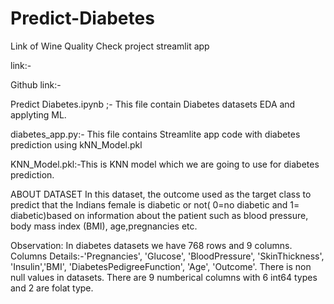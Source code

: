 # Predict-Diabetes

Link of Wine Quality Check project streamlit app

link:- 

Github link:-

Predict Diabetes.ipynb ;- This file contain Diabetes datasets EDA and applyting ML.

diabetes_app.py:- This file contains Streamlite app code with diabetes prediction using kNN_Model.pkl

KNN_Model.pkl:-This is KNN  model which we are going to use for diabetes prediction.

ABOUT DATASET
In this dataset, the outcome used as the target class to predict that the Indians female is diabetic or not( 0=no diabetic and 1= diabetic)based on information about the patient such as blood pressure, body mass index (BMI), age,pregnancies etc.

Observation:
In diabetes datasets we have 768 rows and 9 columns.
Columns Details:-'Pregnancies', 'Glucose', 'BloodPressure', 'SkinThickness', 'Insulin','BMI', 'DiabetesPedigreeFunction', 'Age', 'Outcome'.
There is non null values in datasets.
There are 9 numberical columns with 6 int64 types and 2 are folat type.
